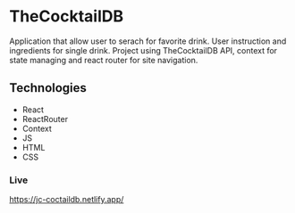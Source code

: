 # TheCocktailDB

Application that allow user to serach for favorite drink. User instruction and ingredients for single drink. Project using TheCocktailDB API, context for state managing and react router for site navigation.

## Technologies

- React
- ReactRouter
- Context
- JS
- HTML
- CSS

### Live

https://jc-coctaildb.netlify.app/
